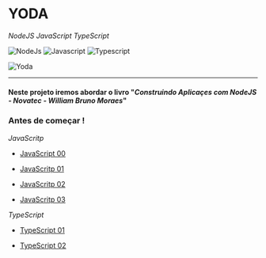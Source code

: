 # **YODA** 
*NodeJS JavaScript TypeScript*

![NodeJs](https://cdn.pixabay.com/photo/2015/04/23/17/41/node-js-736399_960_720.png)
![Javascript](http://www.digitalbrain.co.in/wp-content/uploads/2018/01/jc-iconn.png)
![Typescript](https://www.vectorlogo.zone/logos/typescriptlang/typescriptlang-card.png)

![Yoda](https://i.ytimg.com/vi/U5B71d1OR_M/maxresdefault.jpg)

---

#### Neste projeto iremos abordar o livro "*Construindo Aplicaçes com NodeJS - Novatec - William Bruno Moraes*"


### Antes de começar !

*JavaScritp*

 - [JavaScript 00](https://cursos.alura.com.br/course/javascript-padroes-abordagem-funcional)

 - [JavaScritp 01](https://cursos.alura.com.br/course/javascript-es6-orientacao-a-objetos-parte-1)

 - [JavaScritp 02](https://cursos.alura.com.br/course/javascript-es6-orientacao-a-objetos-parte-2)

 - [JavaScritp 03](https://cursos.alura.com.br/course/javascript-es6-orientacao-a-objetos-parte-3)


*TypeScript*

 - [TypeScript 01](https://cursos.alura.com.br/course/typescript-parte1)

 - [TypeScript 02](https://cursos.alura.com.br/course/typescript-parte2)
 
 
